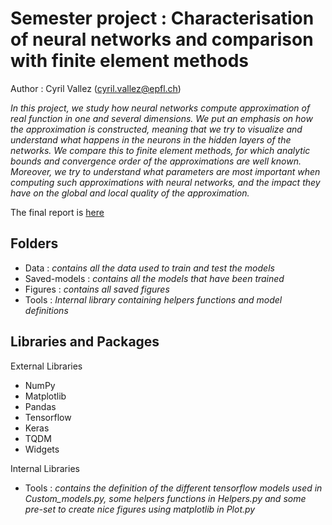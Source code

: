 # Semester project : Characterisation of neural networks and comparison with finite element methods

Author : Cyril Vallez (<cyril.vallez@epfl.ch>)

_In this project, we study how neural networks compute approximation of real function in one and several dimensions. We put an emphasis on how the approximation is constructed, meaning that we try to visualize and understand what happens in the neurons in the hidden layers of the networks. We compare this to finite element methods, for which analytic bounds and convergence order of the approximations are well known. Moreover, we try to understand what parameters are most important when computing such approximations with neural networks, and the impact they have on the global and local quality of the approximation._

The final report is [here](report.pdf)

## Folders
- Data : *contains all the data used to train and test the models*
- Saved-models : *contains all the models that have been trained* 
- Figures : *contains all saved figures*
- Tools : *Internal library containing helpers functions and model definitions*

## Libraries and Packages
External Libraries
- NumPy
- Matplotlib
- Pandas
- Tensorflow
- Keras
- TQDM
- Widgets

Internal Libraries
- Tools : *contains the definition of the different tensorflow models used in _Custom_models.py_, some helpers functions in _Helpers.py_ and some pre-set to create nice figures using matplotlib in _Plot.py_*
